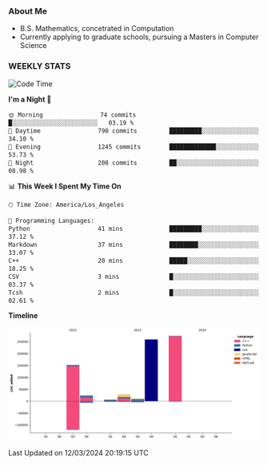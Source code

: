 ### About Me

- B.S. Mathematics, concetrated in Computation
- Currently applying to graduate schools, pursuing a Masters in Computer Science


### WEEKLY STATS
<!--START_SECTION:waka-->
![Code Time](http://img.shields.io/badge/Code%20Time-52%20hrs%2032%20mins-blue)

**I'm a Night 🦉** 

```text
🌞 Morning                74 commits          █░░░░░░░░░░░░░░░░░░░░░░░░   03.19 % 
🌆 Daytime                790 commits         █████████░░░░░░░░░░░░░░░░   34.10 % 
🌃 Evening                1245 commits        █████████████░░░░░░░░░░░░   53.73 % 
🌙 Night                  208 commits         ██░░░░░░░░░░░░░░░░░░░░░░░   08.98 % 
```


📊 **This Week I Spent My Time On** 

```text
🕑︎ Time Zone: America/Los_Angeles

💬 Programming Languages: 
Python                   41 mins             █████████░░░░░░░░░░░░░░░░   37.12 % 
Markdown                 37 mins             ████████░░░░░░░░░░░░░░░░░   33.07 % 
C++                      20 mins             █████░░░░░░░░░░░░░░░░░░░░   18.25 % 
CSV                      3 mins              █░░░░░░░░░░░░░░░░░░░░░░░░   03.37 % 
Tcsh                     2 mins              █░░░░░░░░░░░░░░░░░░░░░░░░   02.61 % 
```

**Timeline**

![Lines of Code chart](https://raw.githubusercontent.com/nickocruzm/nickocruzm/main/assets/bar_graph.png)


 Last Updated on 12/03/2024 20:19:15 UTC
<!--END_SECTION:waka-->
